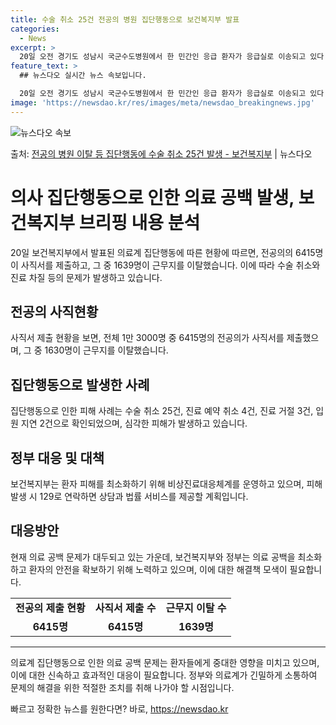 ```yaml
---
title: 수술 취소 25건 전공의 병원 집단행동으로 보건복지부 발표
categories:
  - News
excerpt: >
  20일 오전 경기도 성남시 국군수도병원에서 한 민간인 응급 환자가 응급실로 이송되고 있다. 군 당국은 정부의…
feature_text: >
  ## 뉴스다오 실시간 뉴스 속보입니다.

  20일 오전 경기도 성남시 국군수도병원에서 한 민간인 응급 환자가 응급실로 이송되고 있다. 군 당국은 정부의…
image: 'https://newsdao.kr/res/images/meta/newsdao_breakingnews.jpg'
---
```


![뉴스다오 속보](https://newsdao.kr/res/images/meta/newsdao_breakingnews.jpg)

<p>출처: <a href="https://newsdao.kr/3190" rel="dofollow">전공의 병원 이탈 등 집단행동에 수술 취소 25건 발생 - 보건복지부</a> | 뉴스다오</p>

<h1>의사 집단행동으로 인한 의료 공백 발생, 보건복지부 브리핑 내용 분석</h1>

<p data-ke-size="size16">20일 보건복지부에서 발표된 의료계 집단행동에 따른 현황에 따르면, 전공의의 6415명이 사직서를 제출하고, 그 중 1639명이 근무지를 이탈했습니다. 이에 따라 수술 취소와 진료 차질 등의 문제가 발생하고 있습니다.</p>

<h2 data-ke-size="size26">전공의 사직현황</h2>
<p data-ke-size="size16">사직서 제출 현황을 보면, 전체 1만 3000명 중 6415명의 전공의가 사직서를 제출했으며, 그 중 1630명이 근무지를 이탈했습니다.</p>

<h2 data-ke-size="size26">집단행동으로 발생한 사례</h2>
<p data-ke-size="size16">집단행동으로 인한 피해 사례는 수술 취소 25건, 진료 예약 취소 4건, 진료 거절 3건, 입원 지연 2건으로 확인되었으며, 심각한 피해가 발생하고 있습니다.</p>

<h2 data-ke-size="size26">정부 대응 및 대책</h2>
<p data-ke-size="size16">보건복지부는 환자 피해를 최소화하기 위해 비상진료대응체계를 운영하고 있으며, 피해 발생 시 129로 연락하면 상담과 법률 서비스를 제공할 계획입니다.</p>

<h2 data-ke-size="size26">대응방안</h2>
<p data-ke-size="size16">현재 의료 공백 문제가 대두되고 있는 가운데, 보건복지부와 정부는 의료 공백을 최소화하고 환자의 안전을 확보하기 위해 노력하고 있으며, 이에 대한 해결책 모색이 필요합니다.</p>

<table>
  <tr>
    <td style="text-align: center; height: 17px;"><b>전공의 제출 현황</b></td>
    <td style="text-align: center; height: 17px;"><b>사직서 제출 수</b></td>
    <td style="text-align: center; height: 17px;"><b>근무지 이탈 수</b></td>
  </tr>
  <tr>
    <td style="text-align: center; height: 17px;"><b>6415명</b></td>
    <td style="text-align: center; height: 17px;"><b>6415명</b></td>
    <td style="text-align: center; height: 17px;"><b>1639명</b></td>
  </tr>
</table>

<hr>

<p data-ke-size="size16">의료계 집단행동으로 인한 의료 공백 문제는 환자들에게 중대한 영향을 미치고 있으며, 이에 대한 신속하고 효과적인 대응이 필요합니다. 정부와 의료계가 긴밀하게 소통하여 문제의 해결을 위한 적절한 조치를 취해 나가야 할 시점입니다.</p> 

빠르고 정확한 뉴스를 원한다면? 바로, <a href="https://newsdao.kr" rel="dofollow">https://newsdao.kr</a>


